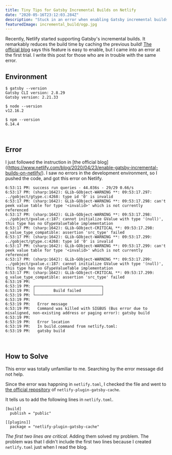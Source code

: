 ```yaml
---
title: Tiny Tips for Gatsby Incremental Builds on Netlify
date: "2020-05-16T23:12:03.284Z"
description: "Stuck in an error when enabling Gatsby incremental builds on Netlify? This post might help it."
featuredImage: incremental_build/ogp.jpg
---
```


Recently, Netlify started supporting Gatsby's incremental builds. It remarkably reduces the build time by caching the previous build! [The official blog]((https://www.netlify.com/blog/2020/04/23/enable-gatsby-incremental-builds-on-netlify/)) says this feature is easy to enable, but I came into an error at the first trial. I write this post for those who are in trouble with the same error.

## Environment

```shell
$ gatsby --version
Gatsby CLI version: 2.8.29
Gatsby version: 2.21.33

$ node --version
v12.16.2

$ npm --version
6.14.4
```
<br/>

## Error
I just followed the instruction in [the official blog]((https://www.netlify.com/blog/2020/04/23/enable-gatsby-incremental-builds-on-netlify/). I saw no errors in the development environment, so I pushed the code, and got this error on Netlify.

```shell
6:53:11 PM: success run queries - 44.036s - 29/29 0.66/s
6:53:17 PM: (sharp:1642): GLib-GObject-WARNING **: 09:53:17.297: ../gobject/gtype.c:4268: type id '0' is invalid
6:53:17 PM: (sharp:1642): GLib-GObject-WARNING **: 09:53:17.298: can't peek value table for type '<invalid>' which is not currently referenced
6:53:17 PM: (sharp:1642): GLib-GObject-WARNING **: 09:53:17.298: ../gobject/gvalue.c:187: cannot initialize GValue with type '(null)', this type has no GTypeValueTable implementation
6:53:17 PM: (sharp:1642): GLib-GObject-CRITICAL **: 09:53:17.298: g_value_type_compatible: assertion 'src_type' failed
6:53:17 PM: (sharp:1642): GLib-GObject-WARNING **: 09:53:17.299: ../gobject/gtype.c:4268: type id '0' is invalid
6:53:17 PM: (sharp:1642): GLib-GObject-WARNING **: 09:53:17.299: can't peek value table for type '<invalid>' which is not currently referenced
6:53:17 PM: (sharp:1642): GLib-GObject-WARNING **: 09:53:17.299: ../gobject/gvalue.c:187: cannot initialize GValue with type '(null)', this type has no GTypeValueTable implementation
6:53:17 PM: (sharp:1642): GLib-GObject-CRITICAL **: 09:53:17.299: g_value_type_compatible: assertion 'src_type' failed
6:53:19 PM: ​
6:53:19 PM: ┌─────────────────────────────┐
6:53:19 PM: │        Build failed         │
6:53:19 PM: └─────────────────────────────┘
6:53:19 PM: ​
6:53:19 PM:   Error message
6:53:19 PM:   Command was killed with SIGBUS (Bus error due to misaligned, non-existing address or paging error): gatsby build
6:53:19 PM: ​
6:53:19 PM:   Error location
6:53:19 PM:   In build.command from netlify.toml:
6:53:19 PM:   gatsby build
```

<br/>

## How to Solve
This error was totally unfamiliar to me. Searching by the error message did not help.  

Since the error was happning in `netlify.toml`, I checked the file and went to [the official repository](https://github.com/jlengstorf/netlify-plugin-gatsby-cache) of `netlify-plugin-gatsby-cache`.

It tells us to add the following lines in `netlify.toml`.

```
[build]
  publish = "public"

[[plugins]]
  package = "netlify-plugin-gatsby-cache"
```

*The first two lines are critical*. Adding them solved my problem. The problem was that I didn't include the first two lines because I created `netlify.toml` just when I read the blog.